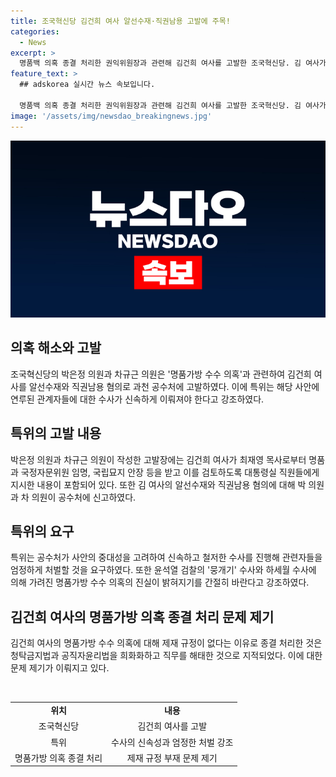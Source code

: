 ```yaml
---
title: 조국혁신당 김건희 여사 알선수재·직권남용 고발에 주목!
categories:
  - News
excerpt: >
  명품백 의혹 종결 처리한 권익위원장과 관련해 김건희 여사를 고발한 조국혁신당. 김 여사가 시가 300여만원 상당의 명품을 받고 검토하도록 지시한 혐의로, 공수처에 고발했다. 이에 대한 수사로 윤석열 검찰의 뭉개기 수사와 하세월 수사로 가려진 명품백 수수 의혹의 진실이 밝혀지길 바란다. (150자)
feature_text: >
  ## adskorea 실시간 뉴스 속보입니다.

  명품백 의혹 종결 처리한 권익위원장과 관련해 김건희 여사를 고발한 조국혁신당. 김 여사가 시가 300여만원 상당의 명품을 받고 검토하도록 지시한 혐의로, 공수처에 고발했다. 이에 대한 수사로 윤석열 검찰의 뭉개기 수사와 하세월 수사로 가려진 명품백 수수 의혹의 진실이 밝혀지길 바란다. (150자)
image: '/assets/img/newsdao_breakingnews.jpg'
---
```


<p><img src="/assets/img/newsdao_breakingnews.jpg" alt="adskorea 속보" /></p>

<h2 data-ke-size="size26">의혹 해소와 고발</h2>

<p data-ke-size="size16">조국혁신당의 박은정 의원과 차규근 의원은 '명품가방 수수 의혹'과 관련하여 김건희 여사를 알선수재와 직권남용 혐의로 과천 공수처에 고발하였다. 이에 특위는 해당 사안에 연루된 관계자들에 대한 수사가 신속하게 이뤄져야 한다고 강조하였다.</p>

<h2 data-ke-size="size26">특위의 고발 내용</h2>

<p data-ke-size="size16">박은정 의원과 차규근 의원이 작성한 고발장에는 김건희 여사가 최재영 목사로부터 명품과 국정자문위원 임명, 국립묘지 안장 등을 받고 이를 검토하도록 대통령실 직원들에게 지시한 내용이 포함되어 있다. 또한 김 여사의 알선수재와 직권남용 혐의에 대해 박 의원과 차 의원이 공수처에 신고하였다.</p>

<h2 data-ke-size="size26">특위의 요구</h2>

<p data-ke-size="size16">특위는 공수처가 사안의 중대성을 고려하여 신속하고 철저한 수사를 진행해 관련자들을 엄정하게 처벌할 것을 요구하였다. 또한 윤석열 검찰의 '뭉개기' 수사와 하세월 수사에 의해 가려진 명품가방 수수 의혹의 진실이 밝혀지기를 간절히 바란다고 강조하였다.</p>

<h2 data-ke-size="size26">김건희 여사의 명품가방 의혹 종결 처리 문제 제기</h2>

<p data-ke-size="size16">김건희 여사의 명품가방 수수 의혹에 대해 제재 규정이 없다는 이유로 종결 처리한 것은 청탁금지법과 공직자윤리법을 희화화하고 직무를 해태한 것으로 지적되었다. 이에 대한 문제 제기가 이뤄지고 있다.</p>

<p data-ke-size="size16">&nbsp;</p>

<table>
    <tbody>
        <tr>
            <td style="text-align: center; height: 17px;"><b>위치</b></td>
            <td style="text-align: center; height: 17px;"><b>내용</b></td>
        </tr>
        <tr>
            <td style="text-align: center; height: 17px;">조국혁신당</td>
            <td style="text-align: center; height: 17px;">김건희 여사를 고발</td>
        </tr>
        <tr>
            <td style="text-align: center; height: 17px;">특위</td>
            <td style="text-align: center; height: 17px;">수사의 신속성과 엄정한 처벌 강조</td>
        </tr>
        <tr>
            <td style="text-align: center; height: 17px;">명품가방 의혹 종결 처리</td>
            <td style="text-align: center; height: 17px;">제재 규정 부재 문제 제기</td>
        </tr>
    </tbody>
</table>

<p data-ke-size="size16">&nbsp;</p>

